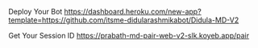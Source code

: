 Deploy Your Bot
https://dashboard.heroku.com/new-app?template=https://github.com/itsme-didularashmikabot/Didula-MD-V2


Get Your Session ID
https://prabath-md-pair-web-v2-slk.koyeb.app/pair
